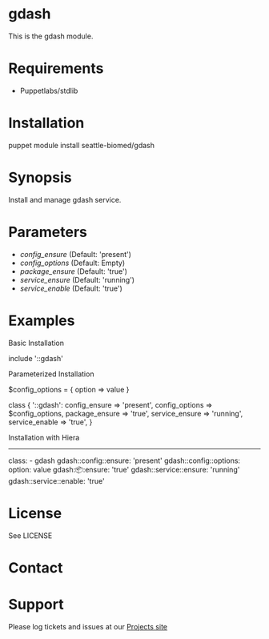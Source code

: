 # gdash

This is the gdash module.

# Requirements

* Puppetlabs/stdlib

# Installation

  puppet module install seattle-biomed/gdash

# Synopsis

  Install and manage gdash service.

# Parameters

- *config_ensure* (Default: 'present')
- *config_options* (Default: Empty)
- *package_ensure* (Default: 'true')
- *service_ensure* (Default: 'running')
- *service_enable* (Default: 'true')

# Examples

Basic Installation

  include '::gdash'

Parameterized Installation

  $config_options = {
    option => value
  }

  class { '::gdash':
    config_ensure  => 'present',
    config_options => $config_options,
    package_ensure => 'true',
    service_ensure => 'running',
    service_enable => 'true',
  }

Installation with Hiera

  ---
  class:  - gdash
  gdash::config::ensure:  'present'
  gdash::config::options:
    option: value
  gdash::package::ensure:  'true'
  gdash::service::ensure:  'running'
  gdash::service::enable:  'true'

# License

  See LICENSE

# Contact


# Support

Please log tickets and issues at our [Projects site](https://github.com/seattle-biomed/gdash)
